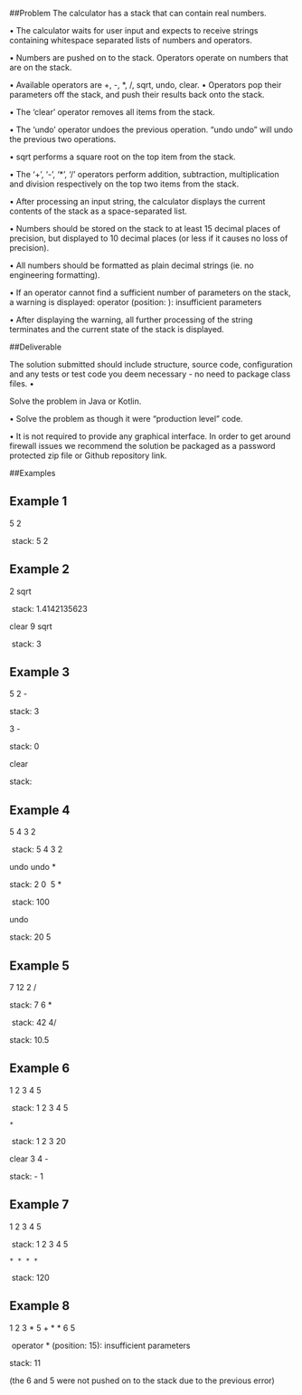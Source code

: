 ##Problem
The calculator has a stack that can contain real numbers.

• The calculator waits for user input and expects to receive strings containing whitespace separated lists of numbers and operators.

• Numbers are pushed on to the stack. Operators operate on numbers that are on the stack.

• Available operators are +, -, *, /, sqrt, undo, clear. • Operators pop their parameters off the stack, and push their results back onto the stack. 

• The ‘clear’ operator removes all items from the stack.

• The ‘undo’ operator undoes the previous operation. “undo undo” will undo the previous two operations.

• sqrt performs a square root on the top item from the stack.

• The ‘+’, ‘-’, ‘*’, ‘/’ operators perform addition, subtraction, multiplication and division respectively on the top two items from the stack.

• After processing an input string, the calculator displays the current contents of the stack as a space-separated list.

• Numbers should be stored on the stack to at least 15 decimal places of precision, but displayed to 10 decimal places (or less if it causes no loss of precision).

• All numbers should be formatted as plain decimal strings (ie. no engineering formatting). 

• If an operator cannot find a sufficient number of parameters on the stack, a warning is displayed:
operator <operator> (position: <pos>): insufficient parameters

• After displaying the warning, all further processing of the string terminates and the current state of the stack is displayed.

##Deliverable

The solution submitted should include structure, source code, configuration and any tests or test code you deem necessary - no need to package class files. •

Solve the problem in Java or Kotlin. 

• Solve the problem as though it were “production level” code. 

• It is not required to provide any graphical interface. In order to get around firewall issues we recommend the solution be packaged as a password protected zip file or Github repository link.

##Examples

Example 1
--
5 2

 stack: 5 2

Example 2
--
2 sqrt

 stack: 1.4142135623

clear 9 sqrt

 stack: 3

Example 3
--
5 2 -

stack: 3

3 -

stack: 0

clear

stack:

Example 4
--
5 4 3 2

 stack: 5 4 3 2

undo undo *

stack: 2 0  5 *

 stack: 100

undo 

stack: 20 5

Example 5
--
7 12 2 /

stack: 7 6 *

 stack: 42 4/

stack: 10.5

Example 6
--
1 2 3 4 5

 stack: 1 2 3 4 5

`*`

 stack: 1 2 3 20

clear 3 4 -

stack: - 1

Example 7
--
1 2 3 4 5

 stack: 1 2 3 4 5

`* * * *`

 stack: 120

Example 8
--
1 2 3 * 5 + * * 6 5

 operator * (position: 15): insufficient parameters

stack: 11 

(the 6 and 5 were not pushed on to the stack due to the previous error)
